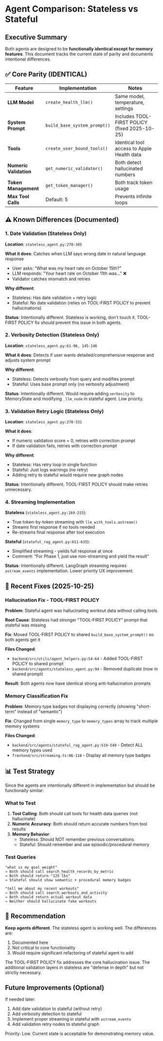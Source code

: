 # Agent Comparison: Stateless vs Stateful

## Executive Summary

Both agents are designed to be **functionally identical except for memory features**. This document tracks the current state of parity and documents intentional differences.

## ✅ Core Parity (IDENTICAL)

| Feature | Implementation | Notes |
|---------|---------------|-------|
| **LLM Model** | `create_health_llm()` | Same model, temperature, settings |
| **System Prompt** | `build_base_system_prompt()` | Includes TOOL-FIRST POLICY (fixed 2025-10-25) |
| **Tools** | `create_user_bound_tools()` | Identical tool access to Apple Health data |
| **Numeric Validation** | `get_numeric_validator()` | Both detect hallucinated numbers |
| **Token Management** | `get_token_manager()` | Both track token usage |
| **Max Tool Calls** | Default: 5 | Prevents infinite loops |

## ⚠️ Known Differences (Documented)

### 1. Date Validation (Stateless Only)

**Location**: `stateless_agent.py:270-305`

**What it does**: Catches when LLM says wrong date in natural language response
- User asks: "What was my heart rate on October 15th?"
- LLM responds: "Your heart rate on October 11th was..." ❌
- Validator catches mismatch and retries

**Why different**:
- Stateless: Has date validation + retry logic
- Stateful: No date validation (relies on TOOL-FIRST POLICY to prevent hallucinations)

**Status**: Intentionally different. Stateless is working, don't touch it. TOOL-FIRST POLICY fix should prevent this issue in both agents.

### 2. Verbosity Detection (Stateless Only)

**Location**: `stateless_agent.py:61-96, 145-146`

**What it does**: Detects if user wants detailed/comprehensive response and adjusts system prompt

**Why different**:
- Stateless: Detects verbosity from query and modifies prompt
- Stateful: Uses base prompt only (no verbosity adjustment)

**Status**: Intentionally different. Would require adding `verbosity` to MemoryState and modifying `_llm_node` in stateful agent. Low priority.

### 3. Validation Retry Logic (Stateless Only)

**Location**: `stateless_agent.py:278-331`

**What it does**:
- If numeric validation score = 0, retries with correction prompt
- If date validation fails, retries with correction prompt

**Why different**:
- Stateless: Has retry loop in single function
- Stateful: Just logs warnings (no retry)
- Adding retry to stateful would require new graph nodes

**Status**: Intentionally different. TOOL-FIRST POLICY should make retries unnecessary.

### 4. Streaming Implementation

**Stateless** (`stateless_agent.py:169-215`):
- True token-by-token streaming with `llm_with_tools.astream()`
- Streams first response if no tools needed
- Re-streams final response after tool execution

**Stateful** (`stateful_rag_agent.py:611-635`):
- Simplified streaming - yields full response at once
- Comment: "For Phase 1, just use non-streaming and yield the result"

**Status**: Intentionally different. LangGraph streaming requires `astream_events` implementation. Lower priority UX improvement.

## 🔧 Recent Fixes (2025-10-25)

### Hallucination Fix - TOOL-FIRST POLICY

**Problem**: Stateful agent was hallucinating workout data without calling tools

**Root Cause**: Stateless had stronger "TOOL-FIRST POLICY" prompt that stateful was missing

**Fix**: Moved TOOL-FIRST POLICY to shared `build_base_system_prompt()` so both agents get it

**Files Changed**:
- `backend/src/utils/agent_helpers.py:54-64` - Added TOOL-FIRST POLICY to shared prompt
- `backend/src/agents/stateless_agent.py:94` - Removed duplicate (now in shared prompt)

**Result**: Both agents now have identical strong anti-hallucination prompts

### Memory Classification Fix

**Problem**: Memory type badges not displaying correctly (showing "short-term" instead of "semantic")

**Fix**: Changed from single `memory_type` to `memory_types` array to track multiple memory systems

**Files Changed**:
- `backend/src/agents/stateful_rag_agent.py:519-549` - Detect ALL memory types used
- `frontend/src/streaming.ts:86-118` - Display all memory type badges

## 📊 Test Strategy

Since the agents are intentionally different in implementation but should be functionally similar:

### What to Test

1. **Tool Calling**: Both should call tools for health data queries (not hallucinate)
2. **Numeric Accuracy**: Both should return accurate numbers from tool results
3. **Memory Behavior**:
   - Stateless: Should NOT remember previous conversations
   - Stateful: Should remember and use episodic/procedural memory

### Test Queries

```
"what is my goal weight"
→ Both should call search_health_records_by_metric
→ Both should return "125 lbs"
→ Stateful should show semantic + procedural memory badges

"tell me about my recent workouts"
→ Both should call search_workouts_and_activity
→ Both should return actual workout data
→ Neither should hallucinate fake workouts
```

## 🎯 Recommendation

**Keep agents different**. The stateless agent is working well. The differences are:
1. Documented here
2. Not critical to core functionality
3. Would require significant refactoring of stateful agent to add

The TOOL-FIRST POLICY fix addresses the core hallucination issue. The additional validation layers in stateless are "defense in depth" but not strictly necessary.

## Future Improvements (Optional)

If needed later:
1. Add date validation to stateful (without retry)
2. Add verbosity detection to stateful
3. Implement proper streaming in stateful with `astream_events`
4. Add validation retry nodes to stateful graph

Priority: Low. Current state is acceptable for demonstrating memory value.
